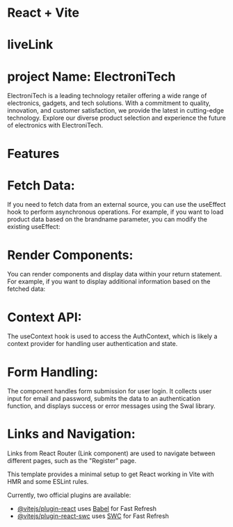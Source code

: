 # React + Vite
# liveLink

# project Name: ElectroniTech
ElectroniTech is a leading technology retailer offering a wide range of electronics, gadgets, and tech solutions. With a commitment to quality, innovation, and customer satisfaction, we provide the latest in cutting-edge technology. Explore our diverse product selection and experience the future of electronics with ElectroniTech.
# Features
# Fetch Data:
 If you need to fetch data from an external source, you can use the useEffect hook to perform asynchronous operations. For example, if you want to load product data based on the brandname parameter, you can modify the existing useEffect:
 # Render Components: 
 You can render components and display data within your return statement. For example, if you want to display additional information based on the fetched data:
 # Context API:
 The useContext hook is used to access the AuthContext, which is likely a context provider for handling user authentication and state.
 # Form Handling: 
 The component handles form submission for user login. It collects user input for email and password, submits the data to an authentication function, and displays success or error messages using the Swal library.
 # Links and Navigation: 
  Links from React Router (Link component) are used to navigate between different pages, such as the "Register" page.

This template provides a minimal setup to get React working in Vite with HMR and some ESLint rules.

Currently, two official plugins are available:

- [@vitejs/plugin-react](https://github.com/vitejs/vite-plugin-react/blob/main/packages/plugin-react/README.md) uses [Babel](https://babeljs.io/) for Fast Refresh
- [@vitejs/plugin-react-swc](https://github.com/vitejs/vite-plugin-react-swc) uses [SWC](https://swc.rs/) for Fast Refresh
